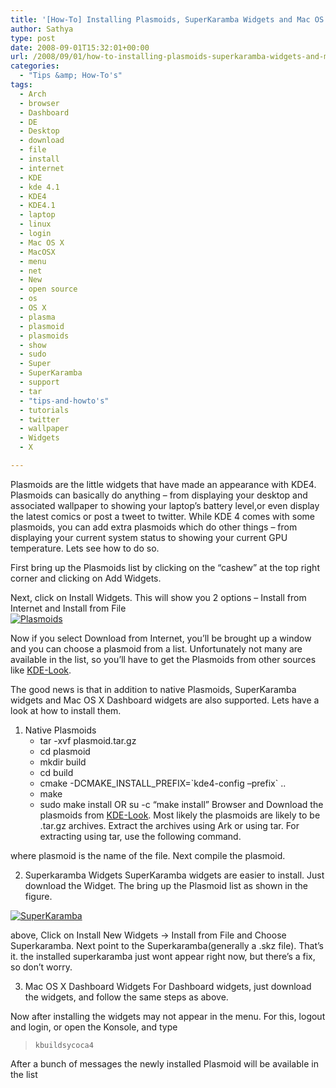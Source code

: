 ```yaml
---
title: '[How-To] Installing Plasmoids, SuperKaramba Widgets and Mac OS X Dashboard Widgets in KDE 4.1'
author: Sathya
type: post
date: 2008-09-01T15:32:01+00:00
url: /2008/09/01/how-to-installing-plasmoids-superkaramba-widgets-and-mac-os-x-dashboard-widgets-in-kde-41/
categories:
  - "Tips &amp; How-To's"
tags:
  - Arch
  - browser
  - Dashboard
  - DE
  - Desktop
  - download
  - file
  - install
  - internet
  - KDE
  - kde 4.1
  - KDE4
  - KDE4.1
  - laptop
  - linux
  - login
  - Mac OS X
  - MacOSX
  - menu
  - net
  - New
  - open source
  - os
  - OS X
  - plasma
  - plasmoid
  - plasmoids
  - show
  - sudo
  - Super
  - SuperKaramba
  - support
  - tar
  - "tips-and-howto's"
  - tutorials
  - twitter
  - wallpaper
  - Widgets
  - X

---
```

Plasmoids are the little widgets that have made an appearance with KDE4. Plasmoids can basically do anything &#8211; from displaying your desktop and associated wallpaper to showing your laptop&#8217;s battery level,or even display the latest comics or post a tweet to twitter. While KDE 4 comes with some plasmoids, you can add extra plasmoids which do other things &#8211; from displaying your current system status to showing your current GPU temperature. Lets see how to do so.

<!--more-->

First bring up the Plasmoids list by clicking on the &#8220;cashew&#8221; at the top right corner and clicking on Add Widgets.

<p style="text-align: left;">
  Next, click on Install Widgets. This will show you 2 options &#8211; Install from Internet and Install from File<br /> <a href="https://www.flickr.com/photos/sathyabhat/2816927297/" target="_blank"><img class="aligncenter" src="https://farm4.static.flickr.com/3285/2816927297_eccecf82e8_m.jpg" alt="Plasmoids" /></a>
</p>

Now if you select Download from Internet, you&#8217;ll be brought up a window and you can choose a plasmoid from a list. Unfortunately not many are available in the list, so you&#8217;ll have to get the Plasmoids from other sources like [KDE-Look][1].

The good news is that in addition to native Plasmoids, SuperKaramba widgets and Mac OS X Dashboard widgets are also supported. Lets have a look at how to install them.

  1. Native Plasmoids 
      * tar -xvf plasmoid.tar.gz
      * cd plasmoid
      * mkdir build
      * cd build
      * cmake -DCMAKE\_INSTALL\_PREFIX=\`kde4-config &#8211;prefix\` ..
      * make
      * sudo make install OR su -c &#8220;make install&#8221;
Browser and Download the plasmoids from <a href="https://kde-look.org/?xcontentmode=70" target="_blank">KDE-Look</a>. Most likely the plasmoids are likely to be .tar.gz archives. Extract the archives using Ark or using tar. For extracting using tar, use the following command.

where plasmoid is the name of the file. Next compile the plasmoid.

  2. Superkaramba Widgets
SuperKaramba widgets are easier to install. Just download the Widget. The bring up the Plasmoid list as shown in the figure.
  
[<img class="aligncenter" src="https://farm4.static.flickr.com/3293/2816918895_ac1f2c6e65_m.jpg" alt="SuperKaramba" />][2]
  
above, Click on Install New Widgets -> Install from File and Choose Superkaramba. Next point to the Superkaramba(generally a .skz file). That&#8217;s it. the installed superkaramba just wont appear right now, but there&#8217;s a fix, so don&#8217;t worry.

  3. Mac OS X Dashboard Widgets
For Dashboard widgets, just download the widgets, and follow the same steps as above.

Now after installing the widgets may not appear in the menu. For this, logout and login, or open the Konsole, and type

> `kbuildsycoca4`

After a bunch of messages the newly installed Plasmoid will be available in the list

 [1]: https://kde-look.org
 [2]: https://www.flickr.com/photos/sathyabhat/2816918895/
